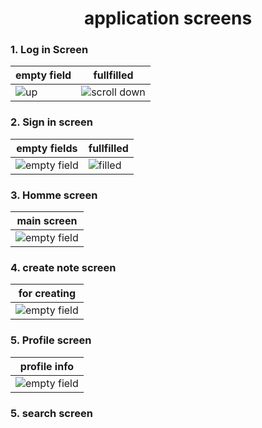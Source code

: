 

<h1 align="center" >
    application screens
</h1>

<h3>1. Log in Screen </h3>

| empty field | fullfilled |
|-------|-------|
|![up](https://github.com/RAYANaouf/note_app/assets/120733474/2c63b13c-01c2-4fca-b176-1950c530a62a) |![scroll down](https://github.com/RAYANaouf/note_app/assets/120733474/e17dc8c6-aa75-43b7-bbe3-094b7c9ca347) |


<h3>2. Sign in screen </h3>


| empty fields | fullfilled |
|-------|-------|
| ![empty field](https://github.com/RAYANaouf/note_app/assets/120733474/1511595c-b91b-421b-8e9f-58f829d2fd4a) | ![filled](https://github.com/RAYANaouf/note_app/assets/120733474/c7835f0c-e981-4405-99b7-31df737cd4c7) |


<h3>3. Homme screen </h3>



| main screen |
|-------|
| ![empty field](https://github.com/RAYANaouf/note_app/assets/120733474/cec7fdc8-7e50-4e3b-888c-9c6f83564e8d) |


<h3>4. create note screen </h3>



| for creating |
|-------|
| ![empty field](https://github.com/RAYANaouf/note_app/assets/120733474/ae6bdcbe-9dc5-4209-9e8a-c557a3a6f839) |




<h3>5. Profile screen </h3>



| profile info |
|-------|
| ![empty field](https://github.com/RAYANaouf/note_app/assets/120733474/7d64f9db-2a2c-4f2a-8e68-343b0bc6c12f) |




<h3>5. search screen </h3>


